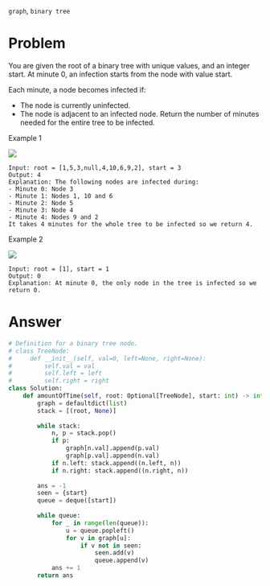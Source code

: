 `graph`, `binary tree`
# Problem
You are given the root of a binary tree with unique values, and an integer start. At minute 0, an infection starts from the node with value start.

Each minute, a node becomes infected if:

- The node is currently uninfected.
- The node is adjacent to an infected node.
Return the number of minutes needed for the entire tree to be infected.

Example 1

![](https://assets.leetcode.com/uploads/2022/06/25/image-20220625231744-1.png)
```
Input: root = [1,5,3,null,4,10,6,9,2], start = 3
Output: 4
Explanation: The following nodes are infected during:
- Minute 0: Node 3
- Minute 1: Nodes 1, 10 and 6
- Minute 2: Node 5
- Minute 3: Node 4
- Minute 4: Nodes 9 and 2
It takes 4 minutes for the whole tree to be infected so we return 4.
```

Example 2

![](https://assets.leetcode.com/uploads/2022/06/25/image-20220625231812-2.png)
```
Input: root = [1], start = 1
Output: 0
Explanation: At minute 0, the only node in the tree is infected so we return 0.
```
# Answer
```python
# Definition for a binary tree node.
# class TreeNode:
#     def __init__(self, val=0, left=None, right=None):
#         self.val = val
#         self.left = left
#         self.right = right
class Solution:
    def amountOfTime(self, root: Optional[TreeNode], start: int) -> int:
        graph = defaultdict(list)
        stack = [(root, None)]
        
        while stack:
            n, p = stack.pop()
            if p:
                graph[n.val].append(p.val)
                graph[p.val].append(n.val)
            if n.left: stack.append((n.left, n))
            if n.right: stack.append((n.right, n))
        
        ans = -1
        seen = {start}
        queue = deque([start])
        
        while queue:
            for _ in range(len(queue)):
                u = queue.popleft()
                for v in graph[u]:
                    if v not in seen:
                        seen.add(v)
                        queue.append(v)
            ans += 1
        return ans
```
